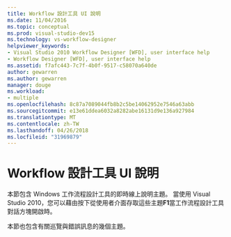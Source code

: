 ```yaml
---
title: Workflow 設計工具 UI 說明
ms.date: 11/04/2016
ms.topic: conceptual
ms.prod: visual-studio-dev15
ms.technology: vs-workflow-designer
helpviewer_keywords:
- Visual Studio 2010 Workflow Designer [WFD], user interface help
- Workflow Designer [WFD], user interface help
ms.assetid: f7afc443-7c7f-4b0f-9517-c58070a640de
author: gewarren
ms.author: gewarren
manager: douge
ms.workload:
- multiple
ms.openlocfilehash: 8c87a7089044fb8b2c5be14062952e7546a63abb
ms.sourcegitcommit: e13e61ddea6032a8282abe16131d9e136a927984
ms.translationtype: MT
ms.contentlocale: zh-TW
ms.lasthandoff: 04/26/2018
ms.locfileid: "31969879"
---
```

# <a name="workflow-designer-ui-help"></a>Workflow 設計工具 UI 說明

本節包含 Windows 工作流程設計工具的即時線上說明主題。 當使用 Visual Studio 2010，您可以藉由按下從使用者介面存取這些主題**F1**當工作流程設計工具對話方塊開啟時。

本節也包含有關巡覽與錯誤訊息的幾個主題。